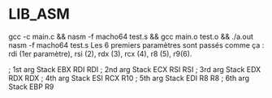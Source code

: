 # LIB_ASM
gcc -c main.c && nasm -f macho64 test.s && gcc main.o test.o && ./a.out
nasm -f macho64 test.s
Les 6 premiers paramètres sont passés comme ça : rdi (1er paramètre), rsi (2), rdx (3), rcx (4), r8 (5), r9(6).

; 1st arg           Stack           EBX               RDI            RDI
; 2nd arg           Stack           ECX               RSI            RSI
; 3rd arg           Stack           EDX               RDX            RDX
; 4th arg           Stack           ESI               RCX            R10
; 5th arg           Stack           EDI               R8             R8
; 6th arg           Stack           EBP               R9
